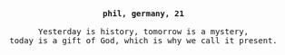 <div align="justify">
<p align="left"><strong></strong></p>
  <p align="center">
    <samp>
      <b>
        phil, germany, 21
      </b>
      <br>
      <br>
        Yesterday is history, tomorrow is a mystery,
        <br>
        today is a gift of God, which is why we call it present.
    </samp>
  </p>
<p align="right"><strong></strong></p>
</div>
